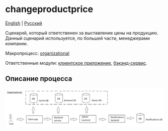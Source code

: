 # changeproductprice

[English](changeproductprice.md) | [Русский](changeproductprice.ru.md)

Сценарий, который ответственен за выставление цены на продукцию. 
Данный сценарий используется, по большей части, менеджерами компании.

Макропроцесс: [organizational](../../macroprocesses/organizational.ru.md)

Ответственные модули: [клиентское приложение](../../frontend/managerclient.md), [бэкэнд-сервис](../../backend/managerbackend.md).

## Описание процесса

![organizational_overall](../../img/organizational_overall.png)
